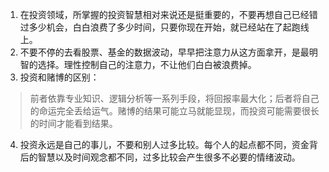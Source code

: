 1. 在投资领域，所掌握的投资智慧相对来说还是挺重要的，不要再想自己已经错过多少机会，白白浪费了多少时间，只要你现在开始，就已经站在了起跑线上。
2. 不要不停的去看股票、基金的数据波动，早早把注意力从这方面拿开，是最明智的选择。理性控制自己的注意力，不让他们白白被浪费掉。
3. 投资和赌博的区别：
> 前者依靠专业知识、逻辑分析等一系列手段，将回报率最大化；后者将自己的命运完全丢给运气。赌博的结果可能立马就能显现，而投资可能需要很长的时间才能看到结果。
4. 投资永远是自己的事儿，不要和别人过多比较。每个人的起点都不同，资金背后的智慧以及时间观念都不同，过多比较会产生很多不必要的情绪波动。


